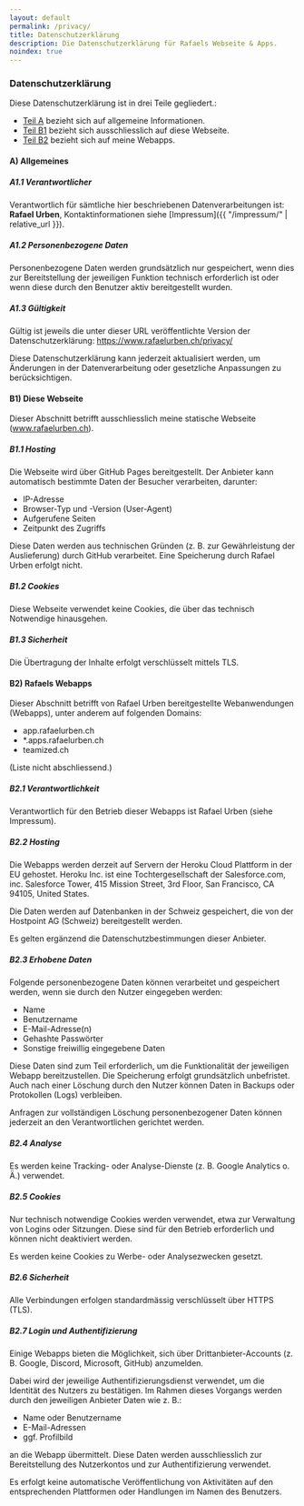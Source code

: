 ```yaml
---
layout: default
permalink: /privacy/
title: Datenschutzerklärung
description: Die Datenschutzerklärung für Rafaels Webseite & Apps.
noindex: true
---
```


### Datenschutzerklärung

Diese Datenschutzerklärung ist in drei Teile gegliedert.:

- [Teil A](#a-allgemeines) bezieht sich auf allgemeine Informationen.
- [Teil B1](#b1-diese-webseite) bezieht sich ausschliesslich auf diese Webseite.
- [Teil B2](#b2-rafaels-webapps) bezieht sich auf meine Webapps.

#### A) Allgemeines

##### A1.1 Verantwortlicher

Verantwortlich für sämtliche hier beschriebenen Datenverarbeitungen ist:
**Rafael Urben**, Kontaktinformationen siehe [Impressum]({{ "/impressum/" | relative_url }}).

##### A1.2 Personenbezogene Daten

Personenbezogene Daten werden grundsätzlich nur gespeichert, wenn dies zur Bereitstellung der jeweiligen Funktion
technisch erforderlich ist oder wenn diese durch den Benutzer aktiv bereitgestellt wurden.

##### A1.3 Gültigkeit

Gültig ist jeweils die unter dieser URL veröffentlichte Version der
Datenschutzerklärung: https://www.rafaelurben.ch/privacy/

Diese Datenschutzerklärung kann jederzeit aktualisiert werden, um Änderungen in der Datenverarbeitung oder
gesetzliche Anpassungen zu berücksichtigen.

#### B1) Diese Webseite

Dieser Abschnitt betrifft ausschliesslich meine statische Webseite (www.rafaelurben.ch).

##### B1.1 Hosting

Die Webseite wird über GitHub Pages bereitgestellt. Der Anbieter kann automatisch bestimmte Daten der Besucher
verarbeiten, darunter:

- IP-Adresse
- Browser-Typ und -Version (User-Agent)
- Aufgerufene Seiten
- Zeitpunkt des Zugriffs

Diese Daten werden aus technischen Gründen (z. B. zur Gewährleistung der Auslieferung) durch GitHub verarbeitet. Eine
Speicherung durch Rafael Urben erfolgt nicht.

##### B1.2 Cookies

Diese Webseite verwendet keine Cookies, die über das technisch Notwendige hinausgehen.

##### B1.3 Sicherheit

Die Übertragung der Inhalte erfolgt verschlüsselt mittels TLS.

#### B2) Rafaels Webapps

Dieser Abschnitt betrifft von Rafael Urben bereitgestellte Webanwendungen (Webapps), unter anderem auf folgenden
Domains:

- app.rafaelurben.ch
- *.apps.rafaelurben.ch
- teamized.ch

(Liste nicht abschliessend.)

##### B2.1 Verantwortlichkeit

Verantwortlich für den Betrieb dieser Webapps ist Rafael Urben (siehe Impressum).

##### B2.2 Hosting

Die Webapps werden derzeit auf Servern der Heroku Cloud Plattform in der EU gehostet. Heroku Inc. ist eine
Tochtergesellschaft der Salesforce.com, inc. Salesforce Tower, 415 Mission Street, 3rd Floor, San Francisco, CA 94105,
United States.

Die Daten werden auf Datenbanken in der Schweiz gespeichert, die von der Hostpoint AG (Schweiz) bereitgestellt werden.

Es gelten ergänzend die Datenschutzbestimmungen dieser Anbieter.

##### B2.3 Erhobene Daten

Folgende personenbezogene Daten können verarbeitet und gespeichert werden, wenn sie durch den Nutzer eingegeben werden:

- Name
- Benutzername
- E-Mail-Adresse(n)
- Gehashte Passwörter
- Sonstige freiwillig eingegebene Daten

Diese Daten sind zum Teil erforderlich, um die Funktionalität der jeweiligen Webapp bereitzustellen. Die Speicherung
erfolgt grundsätzlich unbefristet. Auch nach einer Löschung durch den Nutzer können Daten in Backups oder Protokollen
(Logs) verbleiben.

Anfragen zur vollständigen Löschung personenbezogener Daten können jederzeit an den Verantwortlichen gerichtet werden.

##### B2.4 Analyse

Es werden keine Tracking- oder Analyse-Dienste (z. B. Google Analytics o. Ä.) verwendet.

##### B2.5 Cookies

Nur technisch notwendige Cookies werden verwendet, etwa zur Verwaltung von Logins oder Sitzungen. Diese sind für den
Betrieb erforderlich und können nicht deaktiviert werden.

Es werden keine Cookies zu Werbe- oder Analysezwecken gesetzt.

##### B2.6 Sicherheit

Alle Verbindungen erfolgen standardmässig verschlüsselt über HTTPS (TLS).

##### B2.7 Login und Authentifizierung

Einige Webapps bieten die Möglichkeit, sich über Drittanbieter-Accounts (z. B. Google, Discord, Microsoft, GitHub)
anzumelden.

Dabei wird der jeweilige Authentifizierungsdienst verwendet, um die Identität des Nutzers zu bestätigen. Im Rahmen
dieses Vorgangs werden durch den jeweiligen Anbieter Daten wie z. B.:

- Name oder Benutzername
- E-Mail-Adressen
- ggf. Profilbild

an die Webapp übermittelt. Diese Daten werden ausschliesslich zur Bereitstellung des Nutzerkontos und zur
Authentifizierung verwendet.

Es erfolgt keine automatische Veröffentlichung von Aktivitäten auf den entsprechenden Plattformen oder Handlungen im
Namen des Benutzers.

